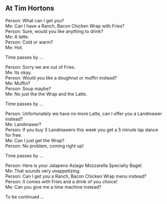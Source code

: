 At Tim Hortons
-------------------------------

Person: What can I get you?  
Me: Can I have a Ranch, Bacon Chicken Wrap with Fries?  
Person: Sure, would you like anything to drink?  
Me: A latte.  
Person: Cold or warm?  
Me: Hot.  

Time passes by ...  

Person: Sorry we are out of Fries.  
Me: Its okay.     
Person: Would you like a doughnut or muffin instead?   
Me: Muffin?   
Person: Soup maybe?  
Me: No just the the Wrap and the Latte.  

Time passes by ... 

Person: Unfortunately we have no more Latte, can I offer you a Landmawer instead?  
Me: Landmawer?  
Person: If you buy 3 Landmawers this week you get a 5 minute lap dance for free.  
Me: Can I just get the Wrap?  
Person: No problem, coming right up!  

Time passes by ...  

Person: Here is your Jalapeno Asiago Mozzarella Specialty Bagel.  
Me: That sounds very unappetizing.   
Person: Can I get you a Ranch, Bacon Chicken Wrap menu instead?  
Person: It comes with Fries and a drink of you choice!  
Me: Can you give me a time machine instead?  

To be continued ...
